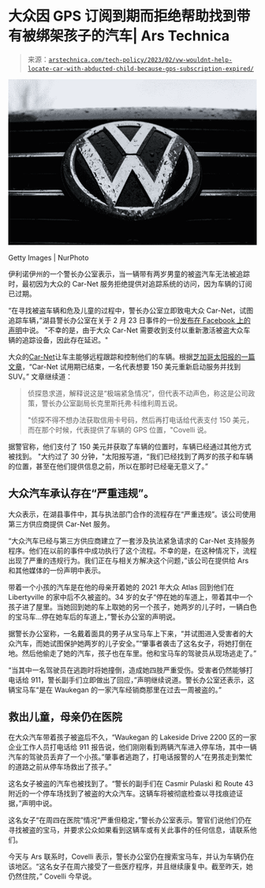 <!--yml

类别：未分类

日期：2024-05-27 14:24:20

-->

# 大众因 GPS 订阅到期而拒绝帮助找到带有被绑架孩子的汽车| Ars Technica

> 来源：[`arstechnica.com/tech-policy/2023/02/vw-wouldnt-help-locate-car-with-abducted-child-because-gps-subscription-expired/`](https://arstechnica.com/tech-policy/2023/02/vw-wouldnt-help-locate-car-with-abducted-child-because-gps-subscription-expired/)

![汽车格栅上的大众标志。](img/9e72bbe5fb8d76fb75e0c3b7d16bb88b.png)

Getty Images | NurPhoto

伊利诺伊州的一个警长办公室表示，当一辆带有两岁男童的被盗汽车无法被追踪时，最初因为大众的 Car-Net 服务拒绝提供对追踪系统的访问，因为车辆的订阅已过期。

“在寻找被盗车辆和危及儿童的过程中，警长办公室立即致电大众 Car-Net，试图追踪车辆，”湖县警长办公室在关于 2 月 23 日事件的一份[发布在 Facebook 上的声明](https://www.facebook.com/LakeCoILSheriff/posts/pfbid0BkG4cQSwBFyeQ4LJprSWcRi6YVgtEk1viJfS4587qQWNfX6dzBHbo1mX8icgTxYul)中说。 "不幸的是，由于大众 Car-Net 需要收到支付以重新激活被盗大众车辆的追踪设备，因此存在延迟。"

大众的[Car-Net](https://www.vw.com/idhub/content/experience-fragments/onehub_pkw/us/en/static/layers/showrooms/shared_content/_2020/technology/car-net/master.html)让车主能够远程跟踪和控制他们的车辆。根据[芝加哥太阳报的一篇文章](https://chicago.suntimes.com/news/2023/2/24/23614215/tracking-service-stolen-volkswagen-toddler-inside-carjacking-lake-county)，“Car-Net 试用期已结束，一名代表想要 150 美元重新启动服务并找到 SUV。” 文章继续道：

> 侦探恳求道，解释说这是“极端紧急情况”，但代表不动声色，称这是公司政策，警长办公室副局长克里斯托弗·科维利周五说。
> 
> "侦探不得不想办法获取信用卡号码，然后再打电话给代表支付 150 美元，而在那个时候，代表提供了车辆的 GPS 位置，"Covelli 说。

据警官称，他们支付了 150 美元并获取了车辆的位置时，车辆已经通过其他方式被找到。 "大约过了 30 分钟，"太阳报写道，“我们已经找到了两岁的孩子和车辆的位置，甚至在他们提供信息之前，所以在那时已经毫无意义了。”

## 大众汽车承认存在“严重违规”。

大众表示，在湖县事件中，其与执法部门合作的流程存在“严重违规”。该公司使用第三方供应商提供 Car-Net 服务。

“大众汽车已经与第三方供应商建立了一套涉及执法紧急请求的 Car-Net 支持服务程序。他们在以前的事件中成功执行了这个流程。不幸的是，在这种情况下，流程出现了严重的违规行为。我们正在与相关方解决这个问题，”该公司在提供给 Ars 和其他媒体的一份声明中表示。

带着一个小孩的汽车是在他的母亲开着她的 2021 年大众 Atlas 回到他们在 Libertyville 的家中后不久被盗的。34 岁的女子“停在她的车道上，带着其中一个孩子进了屋里。当她回到她的车上取她的另一个孩子，她两岁的儿子时，一辆白色的宝马车...停在她车后的车道上，”警长办公室的声明说。

据警长办公室称，一名戴着面具的男子从宝马车上下来，“并试图进入受害者的大众汽车，而她试图保护她两岁的儿子安全。”“肇事者袭击了这名女子，将她打倒在地。然后他偷走了她的汽车，孩子也在车里。他和宝马车的驾驶员从现场逃走了。”

“当其中一名驾驶员在逃跑时将她撞倒，造成她四肢严重受伤。受害者仍然能够打电话给 911，警长副手们立即做出了回应，”声明继续说道。警长办公室还表示，这辆宝马车“是在 Waukegan 的一家汽车经销商那里在过去一周被盗的。”

## 救出儿童，母亲仍在医院

在大众汽车带着孩子被盗后不久，“Waukegan 的 Lakeside Drive 2200 区的一家企业工作人员打电话给 911 报告说，他们刚刚看到两辆汽车进入停车场，其中一辆汽车的驾驶员丢弃了一个小孩。”肇事者逃跑了，打电话报警的人“在男孩走到繁忙的道路之前从停车场救出了孩子。”

这名女子被盗的汽车也被找到了。“警长的副手们在 Casmir Pulaski 和 Route 43 附近的一个停车场找到了被盗的大众汽车。这辆车将被彻底检查以寻找痕迹证据，”声明中说。

这名女子“在周四在医院”情况“严重但稳定，”警长办公室表示。警官们说他们仍在寻找被盗的宝马，并要求公众如果看到这辆车或有关此事件的任何信息，请联系他们。

今天与 Ars 联系时，Covelli 表示，警长办公室仍在搜索宝马车，并认为车辆仍在该地区。“这名女子在周六接受了一些医疗程序，并且继续康复中。截至昨天，她仍然住院，” Covelli 今早说。
